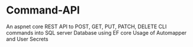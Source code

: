 # Command-API
An aspnet core REST API to POST, GET, PUT, PATCH, DELETE CLI commands into SQL server Database using EF core
Usage of Automapper and User Secrets
